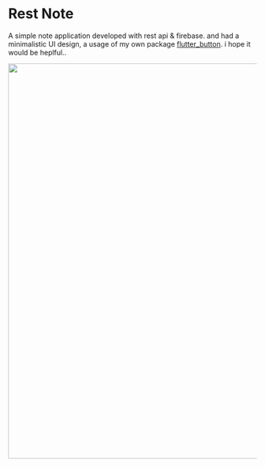 # Rest Note
A simple note application developed with rest api & firebase. and had a minimalistic UI design, a usage of my own package [flutter_button](https://pub.dev/packages/flutter_button). i hope it would be heplful.. 

<img src="https://github.com/theiskaa/restnote/blob/main/assets/overview.png" width="800">
